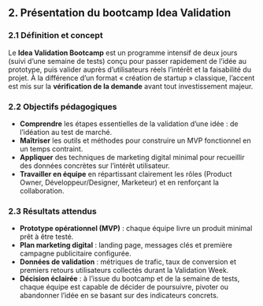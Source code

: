 ## 2. Présentation du bootcamp **Idea Validation**

### 2.1 Définition et concept

Le **Idea Validation Bootcamp** est un programme intensif de deux jours (suivi d’une semaine de tests) conçu pour passer rapidement de l’idée au prototype, puis valider auprès d’utilisateurs réels l’intérêt et la faisabilité du projet. À la différence d’un format « création de startup » classique, l’accent est mis sur la **vérification de la demande** avant tout investissement majeur.

### 2.2 Objectifs pédagogiques

* **Comprendre** les étapes essentielles de la validation d’une idée : de l’idéation au test de marché.
* **Maîtriser** les outils et méthodes pour construire un MVP fonctionnel en un temps contraint.
* **Appliquer** des techniques de marketing digital minimal pour recueillir des données concrètes sur l’intérêt utilisateur.
* **Travailler en équipe** en répartissant clairement les rôles (Product Owner, Développeur/Designer, Marketeur) et en renforçant la collaboration.

### 2.3 Résultats attendus

* **Prototype opérationnel (MVP)** : chaque équipe livre un produit minimal prêt à être testé.
* **Plan marketing digital** : landing page, messages clés et première campagne publicitaire configurée.
* **Données de validation** : métriques de trafic, taux de conversion et premiers retours utilisateurs collectés durant la Validation Week.
* **Décision éclairée** : à l’issue du bootcamp et de la semaine de tests, chaque équipe est capable de décider de poursuivre, pivoter ou abandonner l’idée en se basant sur des indicateurs concrets.
